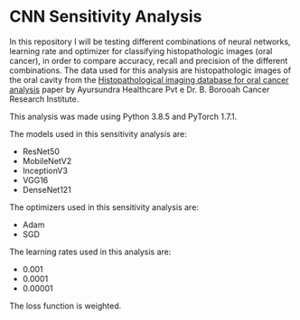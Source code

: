 # CNN Sensitivity Analysis

In this repository I will be testing different combinations of neural networks, learning rate and optimizer for classifying histopathologic images (oral cancer), in order to compare accuracy, recall and precision of the different combinations. The data used for this analysis are histopathologic images of the oral cavity from the [Histopathological imaging database for oral cancer analysis](https://www.ncbi.nlm.nih.gov/pmc/articles/PMC6994517/) paper by Ayursundra Healthcare Pvt e Dr. B. Borooah Cancer Research Institute.

This analysis was made using Python 3.8.5 and PyTorch 1.7.1.

The models used in this sensitivity analysis are:
- ResNet50
- MobileNetV2
- InceptionV3
- VGG16
- DenseNet121

The optimizers used in this sensitivity analysis are:
- Adam 
- SGD

The learning rates used in this analysis are:
- 0.001
- 0.0001
- 0.00001

The loss function is weighted.

